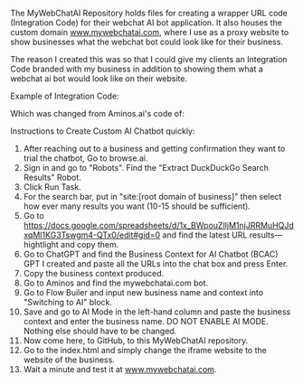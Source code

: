 The MyWebChatAI Repository holds files for creating a wrapper URL code (Integration Code) for their webchat AI bot application.
It also houses the custom domain www.mywebchatai.com, where I use as a proxy website to show businesses what the webchat bot could look like for their business.

The reason I created this was so that I could give my clients an Integration Code branded with my business in addition to showing them what a webchat ai bot would look like on their website.

Example of Integration Code:
<script src="https://www.mywebchatai.com/bot-17772.js"></script>

Which was changed from Aminos.ai's code of:
<script src="https://app.aminos.ai/js/chat_plugin.js" data-bot-id="10830"></script>



Instructions to Create Custom AI Chatbot quickly:
1. After reaching out to a business and getting confirmation they want to trial the chatbot, Go to browse.ai.
2. Sign in and go to "Robots". Find the "Extract DuckDuckGo Search Results" Robot.
3. Click Run Task.
4. For the search bar, put in "site:[root domain of business]" then select how ever many results you want (10-15 should be sufficient).
5. Go to https://docs.google.com/spreadsheets/d/1x_BWpouZlIjM1njJRRMuHQJdxqMI1KG3Tswgm4-QTx0/edit#gid=0 and find the latest URL results—hightlight and copy them.
6. Go to ChatGPT and find the Business Context for AI Chatbot (BCAC) GPT I created and paste all the URLs into the chat box and press Enter.
7. Copy the business context produced.
8. Go to Aminos and find the mywebchatai.com bot.
9. Go to Flow Builer and input new business name and context into "Switching to AI" block.
10. Save and go to AI Mode in the left-hand column and paste the business context and enter the business name. DO NOT ENABLE AI MODE. Nothing else should have to be changed.
11. Now come here, to GitHub, to this MyWebChatAI repository.
12. Go to the index.html and simply change the iframe website to the website of the business.
13. Wait a minute and test it at www.mywebchatai.com.
